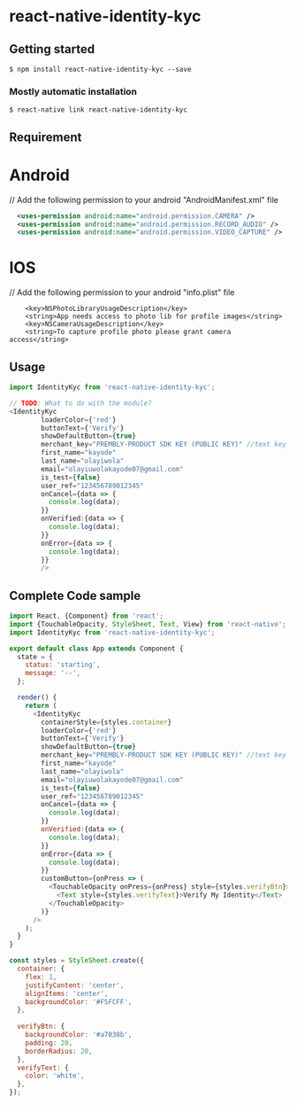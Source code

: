 # react-native-identity-kyc

## Getting started

`$ npm install react-native-identity-kyc --save`

### Mostly automatic installation

`$ react-native link react-native-identity-kyc`




## Requirement
# Android

// Add the following permission to your android "AndroidManifest.xml" file
```xml
  <uses-permission android:name="android.permission.CAMERA" />
  <uses-permission android:name="android.permission.RECORD_AUDIO" />
  <uses-permission android:name="android.permission.VIDEO_CAPTURE" />
```

# IOS

// Add the following permission to your android "info.plist" file
```plist
    <key>NSPhotoLibraryUsageDescription</key>
    <string>App needs access to photo lib for profile images</string>
    <key>NSCameraUsageDescription</key>
    <string>To capture profile photo please grant camera access</string>
```



## Usage
```javascript
import IdentityKyc from 'react-native-identity-kyc';

// TODO: What to do with the module?
<IdentityKyc
        loaderColor={'red'}
        buttonText={'Verify'}
        showDefaultButton={true}
        merchant_key="PREMBLY-PRODUCT SDK KEY (PUBLIC KEY)" //text key
        first_name="kayode"
        last_name="olayiwola"
        email="olayiuwolakayode07@gmail.com"
        is_test={false}
        user_ref="123456789012345"
        onCancel={data => {
          console.log(data);
        }}
        onVerified:{data => {
          console.log(data);
        }}
        onError={data => {
          console.log(data);
        }}
        />
```


## Complete Code sample
```javascript
import React, {Component} from 'react';
import {TouchableOpacity, StyleSheet, Text, View} from 'react-native';
import IdentityKyc from 'react-native-identity-kyc';

export default class App extends Component {
  state = {
    status: 'starting',
    message: '--',
  };

  render() {
    return (
      <IdentityKyc
        containerStyle={styles.container}
        loaderColor={'red'}
        buttonText={'Verify'}
        showDefaultButton={true}
        merchant_key="PREMBLY-PRODUCT SDK KEY (PUBLIC KEY)" //text key
        first_name="kayode"
        last_name="olayiwola"
        email="olayiuwolakayode07@gmail.com"
        is_test={false}
        user_ref="123456789012345"
        onCancel={data => {
          console.log(data);
        }}
        onVerified:{data => {
          console.log(data);
        }}
        onError={data => {
          console.log(data);
        }}
        customButton={onPress => (
          <TouchableOpacity onPress={onPress} style={styles.verifyBtn}>
            <Text style={styles.verifyText}>Verify My Identity</Text>
          </TouchableOpacity>
        )}
      />
    );
  }
}

const styles = StyleSheet.create({
  container: {
    flex: 1,
    justifyContent: 'center',
    alignItems: 'center',
    backgroundColor: '#F5FCFF',
  },
 
  verifyBtn: {
    backgroundColor: '#a7038b',
    padding: 20,
    borderRadius: 20,
  },
  verifyText: {
    color: 'white',
  },
});

```
